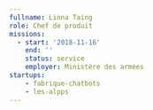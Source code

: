 ```yaml
---
fullname: Linna Taing
role: Chef de produit
missions:
  - start: '2018-11-16'
    end: ''
    status: service
    employer: Ministère des armées
startups:
    - fabrique-chatbots
    - les-alpps
---
```

